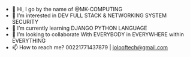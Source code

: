 - 👋 Hi, I go by the name of @MK-COMPUTING
- 👀 I’m interested in DEV FULL STACK & NETWORKING SYSTEM SECURITY
- 🌱 I’m currently learning DJANGO PYTHON LANGUAGE 
- 💞️ I’m looking to collaborate With EVERYBODY in EVERYWHERE within EVERYTHING
- 📫 How to reach me?  00221771437879 | jolooftech@gmail.com

<!---
MK-COMPUTING/MK-COMPUTING is a ✨ special ✨ repository because its `README.md` (this file) appears on your GitHub profile.
You can click the Preview link to take a look at your changes.
--->
